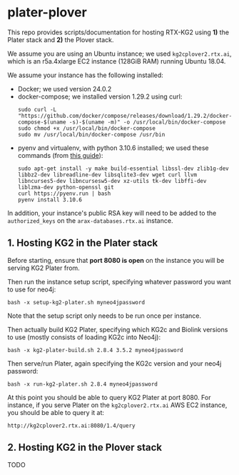 # plater-plover

This repo provides scripts/documentation for hosting RTX-KG2 using **1)** the Plater stack 
and **2)** the Plover stack. 

We assume you are using an Ubuntu instance; we used `kg2cplover2.rtx.ai`, which is an 
r5a.4xlarge EC2 instance (128GiB RAM) running Ubuntu 18.04.

We assume your instance has the following installed:
* Docker; we used version 24.0.2
* docker-compose; we installed version 1.29.2 using curl:
  ```
  sudo curl -L "https://github.com/docker/compose/releases/download/1.29.2/docker-compose-$(uname -s)-$(uname -m)" -o /usr/local/bin/docker-compose
  sudo chmod +x /usr/local/bin/docker-compose
  sudo mv /usr/local/bin/docker-compose /usr/bin
  ```
* pyenv and virtualenv, with python 3.10.6 installed; we used these commands (from [this guide](https://akrabat.com/creating-virtual-environments-with-pyenv/)):
  ```
  sudo apt-get install -y make build-essential libssl-dev zlib1g-dev libbz2-dev libreadline-dev libsqlite3-dev wget curl llvm libncurses5-dev libncursesw5-dev xz-utils tk-dev libffi-dev liblzma-dev python-openssl git
  curl https://pyenv.run | bash
  pyenv install 3.10.6
  ```
In addition, your instance's public RSA key will need to be added to the `authorized_keys` on the
`arax-databases.rtx.ai` instance.


## 1. Hosting KG2 in the Plater stack

Before starting, ensure that **port 8080 is open** on the instance you will be serving KG2 Plater from.

Then run the instance setup script, specifying whatever password you want to use for neo4j:
```
bash -x setup-kg2-plater.sh myneo4jpassword
```
Note that the setup script only needs to be run once per instance.

Then actually build KG2 Plater, specifying which KG2c and Biolink versions to use (mostly consists of loading KG2c into Neo4j):
```
bash -x kg2-plater-build.sh 2.8.4 3.5.2 myneo4jpassword
```

Then serve/run Plater, again specifying the KG2c version and your neo4j password:
```
bash -x run-kg2-plater.sh 2.8.4 myneo4jpassword
```

At this point you should be able to query KG2 Plater at port 8080. For instance, if you serve Plater on the 
`kg2cplover2.rtx.ai` AWS EC2 instance, you should be able to query it at:
```
http://kg2cplover2.rtx.ai:8080/1.4/query
```

## 2. Hosting KG2 in the Plover stack

TODO
